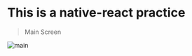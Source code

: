 This is a native-react practice
=============
> Main Screen

![main](https://user-images.githubusercontent.com/43158428/123598450-80bf1100-d82f-11eb-9433-a07b5ed640d3.PNG)
